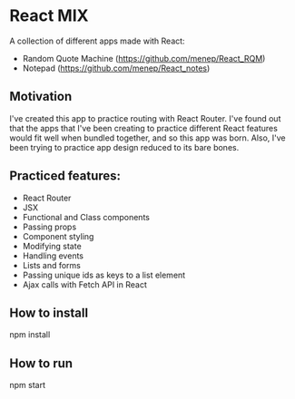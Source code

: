 # React MIX
A collection of different apps made with React:

- Random Quote Machine (https://github.com/menep/React_RQM)
- Notepad (https://github.com/menep/React_notes)

## Motivation
I've created this app to practice routing with React Router.
I've found out that the apps that I've been creating to practice different React features would fit well when bundled together, and so this app was born.
Also, I've been trying to practice app design reduced to its bare bones.

## Practiced features:
- React Router
- JSX
- Functional and Class components
- Passing props
- Component styling
- Modifying state
- Handling events
- Lists and forms
- Passing unique ids as keys to a list element
- Ajax calls with Fetch API in React

## How to install
npm install

## How to run
npm start